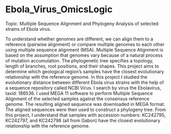 # Ebola_Virus_OmicsLogic
Topic: Multiple Sequence Alignment and Phylogeny Analysis of selected strains of Ebola virus.

To understand whether genomes are different, we can align them to a reference (pairwise alignment) or compare multiple genomes to each other using multiple sequence alignment (MSA). Multiple Sequence Alignment is based on the assumption that genomes vary because of a natural process of mutation accumulation. The phylogenetic tree specifies a topology, length of branches, root positions, and their shapes. This project aims to determine which geological region’s samples have the closest evolutionary relationship with the reference genome. In this project I studied the evolutionary distance between different Ebola virus strains with the help of a sequence repository called NCBI Virus. I search by virus the Ebolavirus, taxid: 186536. I used MEGA 11 software to perform Multiple Sequence Alignment of the selected samples against the consensus reference genome. The resulting aligned sequence was downloaded in MEGA format. The aligned sequences were then used to construct a phylogeny tree. From this project, I understand that samples with accession numbers: KC242795, KC242797, and KC242798 (all from Gabon) have the closest evolutionary relationship with the reference genome.
